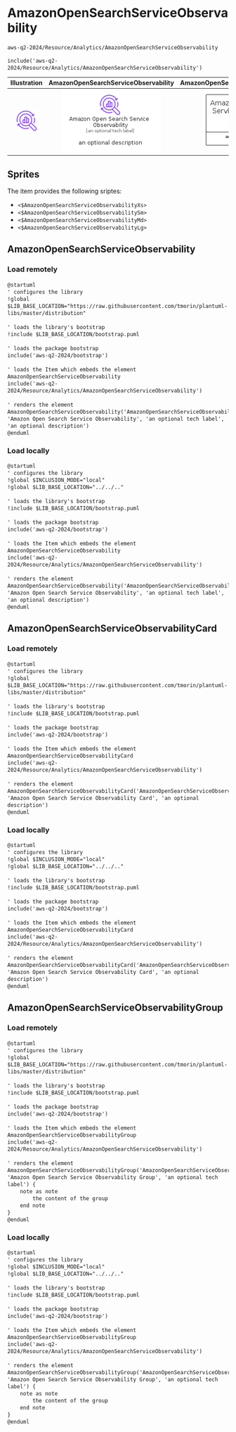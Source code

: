 # AmazonOpenSearchServiceObservability


```text
aws-q2-2024/Resource/Analytics/AmazonOpenSearchServiceObservability
```

```text
include('aws-q2-2024/Resource/Analytics/AmazonOpenSearchServiceObservability')
```



| Illustration | AmazonOpenSearchServiceObservability | AmazonOpenSearchServiceObservabilityCard | AmazonOpenSearchServiceObservabilityGroup |
| :---: | :---: | :---: | :---: |
| ![illustration for Illustration](../../../aws-q2-2024/Resource/Analytics/AmazonOpenSearchServiceObservability.png) | ![illustration for AmazonOpenSearchServiceObservability](../../../aws-q2-2024/Resource/Analytics/AmazonOpenSearchServiceObservability.Local.png) | ![illustration for AmazonOpenSearchServiceObservabilityCard](../../../aws-q2-2024/Resource/Analytics/AmazonOpenSearchServiceObservabilityCard.Local.png) | ![illustration for AmazonOpenSearchServiceObservabilityGroup](../../../aws-q2-2024/Resource/Analytics/AmazonOpenSearchServiceObservabilityGroup.Local.png) |



## Sprites
The item provides the following sriptes:

- `<$AmazonOpenSearchServiceObservabilityXs>`
- `<$AmazonOpenSearchServiceObservabilitySm>`
- `<$AmazonOpenSearchServiceObservabilityMd>`
- `<$AmazonOpenSearchServiceObservabilityLg>`





## AmazonOpenSearchServiceObservability

### Load remotely
```plantuml
@startuml
' configures the library
!global $LIB_BASE_LOCATION="https://raw.githubusercontent.com/tmorin/plantuml-libs/master/distribution"

' loads the library's bootstrap
!include $LIB_BASE_LOCATION/bootstrap.puml

' loads the package bootstrap
include('aws-q2-2024/bootstrap')

' loads the Item which embeds the element AmazonOpenSearchServiceObservability
include('aws-q2-2024/Resource/Analytics/AmazonOpenSearchServiceObservability')

' renders the element
AmazonOpenSearchServiceObservability('AmazonOpenSearchServiceObservability', 'Amazon Open Search Service Observability', 'an optional tech label', 'an optional description')
@enduml
```

### Load locally
```plantuml
@startuml
' configures the library
!global $INCLUSION_MODE="local"
!global $LIB_BASE_LOCATION="../../.."

' loads the library's bootstrap
!include $LIB_BASE_LOCATION/bootstrap.puml

' loads the package bootstrap
include('aws-q2-2024/bootstrap')

' loads the Item which embeds the element AmazonOpenSearchServiceObservability
include('aws-q2-2024/Resource/Analytics/AmazonOpenSearchServiceObservability')

' renders the element
AmazonOpenSearchServiceObservability('AmazonOpenSearchServiceObservability', 'Amazon Open Search Service Observability', 'an optional tech label', 'an optional description')
@enduml
```

## AmazonOpenSearchServiceObservabilityCard

### Load remotely
```plantuml
@startuml
' configures the library
!global $LIB_BASE_LOCATION="https://raw.githubusercontent.com/tmorin/plantuml-libs/master/distribution"

' loads the library's bootstrap
!include $LIB_BASE_LOCATION/bootstrap.puml

' loads the package bootstrap
include('aws-q2-2024/bootstrap')

' loads the Item which embeds the element AmazonOpenSearchServiceObservabilityCard
include('aws-q2-2024/Resource/Analytics/AmazonOpenSearchServiceObservability')

' renders the element
AmazonOpenSearchServiceObservabilityCard('AmazonOpenSearchServiceObservabilityCard', 'Amazon Open Search Service Observability Card', 'an optional description')
@enduml
```

### Load locally
```plantuml
@startuml
' configures the library
!global $INCLUSION_MODE="local"
!global $LIB_BASE_LOCATION="../../.."

' loads the library's bootstrap
!include $LIB_BASE_LOCATION/bootstrap.puml

' loads the package bootstrap
include('aws-q2-2024/bootstrap')

' loads the Item which embeds the element AmazonOpenSearchServiceObservabilityCard
include('aws-q2-2024/Resource/Analytics/AmazonOpenSearchServiceObservability')

' renders the element
AmazonOpenSearchServiceObservabilityCard('AmazonOpenSearchServiceObservabilityCard', 'Amazon Open Search Service Observability Card', 'an optional description')
@enduml
```

## AmazonOpenSearchServiceObservabilityGroup

### Load remotely
```plantuml
@startuml
' configures the library
!global $LIB_BASE_LOCATION="https://raw.githubusercontent.com/tmorin/plantuml-libs/master/distribution"

' loads the library's bootstrap
!include $LIB_BASE_LOCATION/bootstrap.puml

' loads the package bootstrap
include('aws-q2-2024/bootstrap')

' loads the Item which embeds the element AmazonOpenSearchServiceObservabilityGroup
include('aws-q2-2024/Resource/Analytics/AmazonOpenSearchServiceObservability')

' renders the element
AmazonOpenSearchServiceObservabilityGroup('AmazonOpenSearchServiceObservabilityGroup', 'Amazon Open Search Service Observability Group', 'an optional tech label') {
    note as note
        the content of the group
    end note
}
@enduml
```

### Load locally
```plantuml
@startuml
' configures the library
!global $INCLUSION_MODE="local"
!global $LIB_BASE_LOCATION="../../.."

' loads the library's bootstrap
!include $LIB_BASE_LOCATION/bootstrap.puml

' loads the package bootstrap
include('aws-q2-2024/bootstrap')

' loads the Item which embeds the element AmazonOpenSearchServiceObservabilityGroup
include('aws-q2-2024/Resource/Analytics/AmazonOpenSearchServiceObservability')

' renders the element
AmazonOpenSearchServiceObservabilityGroup('AmazonOpenSearchServiceObservabilityGroup', 'Amazon Open Search Service Observability Group', 'an optional tech label') {
    note as note
        the content of the group
    end note
}
@enduml
```

